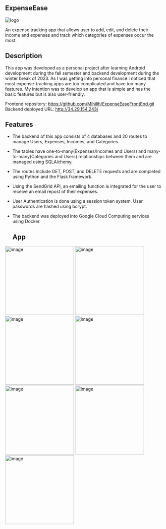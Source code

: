 ## ExpenseEase

![logo](https://github.com/Mihilih/ExpenseEaseBackEnd/assets/72967681/c98f96b6-2058-475d-82ae-cf99c59ecde6)

An expense tracking app that allows user to add, edit, and delete their income and expenses and track which categories of expenses occur the most.

## Description
This app was developed as a personal project after learning Android development during the fall semester and backend development during the winter break of 2023. As I was getting into personal finance I noticed that most expense-tracking apps are too complicated and have too many features. My intention was to develop an app that is simple and has the basic features but is also user-friendly.

Frontend repository: https://github.com/Mihilih/ExpenseEaseFrontEnd.git
Backend deployed URL: http://34.29.154.243/

## Features 
- The backend of this app consists of 4 databases and 20 routes to manage Users, Expenses, Incomes, and Categories.
- The tables have one-to-many(Expenses/Incomes and Users) and many-to-many(Categories and Users) relationships between them and are managed using SQLAlchemy.
- The routes include GET, POST, and DELETE requests and are completed using Python and the Flask framework.
- Using the SendGrid API, an emailing function is integrated for the user to receive an email repost of their expenses.
- User Authentication is done using a session token system. User passwords are hashed using bcrypt.
- The backend was deployed into Google Cloud Computing services using Docker.

  ## App

<img width="222" alt="image" src="https://github.com/Mihilih/ExpenseEaseFrontEnd/assets/72967681/33e7fa94-7179-46ad-a98d-2fee3ac15ae8"> 
<img width="222" alt="image" src="https://github.com/Mihilih/ExpenseEaseFrontEnd/assets/72967681/52a0124f-0a94-4944-a292-7b311ff5f819">
<img width="222" alt="image" src="https://github.com/Mihilih/ExpenseEaseFrontEnd/assets/72967681/c2ec4d2e-989e-44de-9f7e-530a64bb633a">
<img width="222" alt="image" src="https://github.com/Mihilih/ExpenseEaseFrontEnd/assets/72967681/75f40d5b-940d-4194-a571-911a49ed62d6">
<img width="222" alt="image" src="https://github.com/Mihilih/ExpenseEaseFrontEnd/assets/72967681/601d9506-93c7-4a43-b5a4-d6d876d4d314">
<img width="222" alt="image" src="https://github.com/Mihilih/ExpenseEaseFrontEnd/assets/72967681/cc4257a6-ef9c-4dc6-a46a-54b42fac1d06">
<img width="222" alt="image" src="https://github.com/Mihilih/ExpenseEaseFrontEnd/assets/72967681/086f9250-7504-44a6-83ce-480b9738cc4b">
